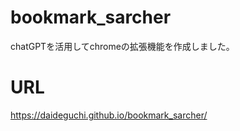 # bookmark_sarcher
chatGPTを活用してchromeの拡張機能を作成しました。

# URL
https://daideguchi.github.io/bookmark_sarcher/